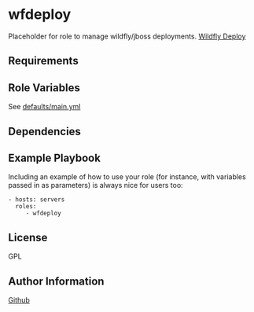 wfdeploy
=========

Placeholder for role to manage wildfly/jboss deployments.
[Wildfly Deploy](https://docs.jboss.org/author/display/WFLY10/Application+deployment)

Requirements
------------


Role Variables
--------------

See [defaults/main.yml](defaults/main.yml)

Dependencies
------------


Example Playbook
----------------

Including an example of how to use your role (for instance, with variables passed in as parameters) is always nice for users too:

    - hosts: servers
      roles:
         - wfdeploy

License
-------

GPL

Author Information
------------------

[Github](https://github.com/rwowensv2)
